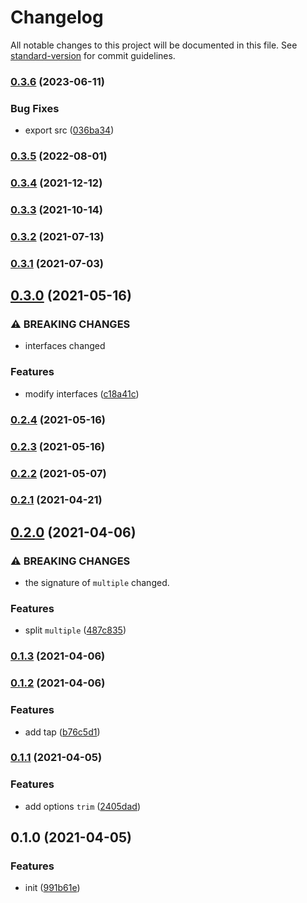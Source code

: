 # Changelog

All notable changes to this project will be documented in this file. See [standard-version](https://github.com/conventional-changelog/standard-version) for commit guidelines.

### [0.3.6](https://github.com/BlackGlory/match/compare/v0.3.5...v0.3.6) (2023-06-11)


### Bug Fixes

* export src ([036ba34](https://github.com/BlackGlory/match/commit/036ba347797993357b88f56ee37cd081788098fe))

### [0.3.5](https://github.com/BlackGlory/match/compare/v0.3.4...v0.3.5) (2022-08-01)

### [0.3.4](https://github.com/BlackGlory/match/compare/v0.3.3...v0.3.4) (2021-12-12)

### [0.3.3](https://github.com/BlackGlory/match/compare/v0.3.2...v0.3.3) (2021-10-14)

### [0.3.2](https://github.com/BlackGlory/match/compare/v0.3.1...v0.3.2) (2021-07-13)

### [0.3.1](https://github.com/BlackGlory/match/compare/v0.3.0...v0.3.1) (2021-07-03)

## [0.3.0](https://github.com/BlackGlory/match/compare/v0.2.4...v0.3.0) (2021-05-16)


### ⚠ BREAKING CHANGES

* interfaces changed

### Features

* modify interfaces ([c18a41c](https://github.com/BlackGlory/match/commit/c18a41c4257da07387df550711415a5b8afb7bd4))

### [0.2.4](https://github.com/BlackGlory/match/compare/v0.2.3...v0.2.4) (2021-05-16)

### [0.2.3](https://github.com/BlackGlory/match/compare/v0.2.2...v0.2.3) (2021-05-16)

### [0.2.2](https://github.com/BlackGlory/match/compare/v0.2.1...v0.2.2) (2021-05-07)

### [0.2.1](https://github.com/BlackGlory/match/compare/v0.2.0...v0.2.1) (2021-04-21)

## [0.2.0](https://github.com/BlackGlory/match/compare/v0.1.3...v0.2.0) (2021-04-06)


### ⚠ BREAKING CHANGES

* the signature of `multiple` changed.

### Features

* split `multiple` ([487c835](https://github.com/BlackGlory/match/commit/487c83535cd6fdbec7a53cb9ab05937e180ae729))

### [0.1.3](https://github.com/BlackGlory/match/compare/v0.1.2...v0.1.3) (2021-04-06)

### [0.1.2](https://github.com/BlackGlory/match/compare/v0.1.1...v0.1.2) (2021-04-06)


### Features

* add tap ([b76c5d1](https://github.com/BlackGlory/match/commit/b76c5d1de0df6134ca1fd5a6be26a0fbc792e3a3))

### [0.1.1](https://github.com/BlackGlory/match/compare/v0.1.0...v0.1.1) (2021-04-05)


### Features

* add options `trim` ([2405dad](https://github.com/BlackGlory/match/commit/2405dad31782c498adba7c299fc9b784c038dca6))

## 0.1.0 (2021-04-05)


### Features

* init ([991b61e](https://github.com/BlackGlory/match/commit/991b61e0347bab67dc59ab61bec6be990768640e))
